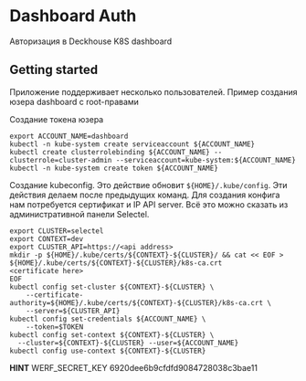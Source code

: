 # Dashboard Auth

Авторизация в Deckhouse K8S dashboard

## Getting started

Приложение поддерживает несколько пользователей. Пример создания юзера dashboard с root-правами

Создание токена юзера

```
export ACCOUNT_NAME=dashboard
kubectl -n kube-system create serviceaccount ${ACCOUNT_NAME}
kubectl create clusterrolebinding ${ACCOUNT_NAME} --clusterrole=cluster-admin --serviceaccount=kube-system:${ACCOUNT_NAME}
kubectl -n kube-system create token ${ACCOUNT_NAME}
```

Создание kubeconfig. Это действие обновит `${HOME}/.kube/config`. Эти действия делаем после предыдущих команд.
Для создания конфига нам потребуется сертификат и IP API server. Всё это можно сказать из административной панели Selectel.

```
export CLUSTER=selectel
export CONTEXT=dev
export CLUSTER_API=https://<api address>
mkdir -p ${HOME}/.kube/certs/${CONTEXT}-${CLUSTER}/ && cat << EOF > ${HOME}/.kube/certs/${CONTEXT}-${CLUSTER}/k8s-ca.crt
<certificate here>
EOF
kubectl config set-cluster ${CONTEXT}-${CLUSTER} \
    --certificate-authority=${HOME}/.kube/certs/${CONTEXT}-${CLUSTER}/k8s-ca.crt \
    --server=${CLUSTER_API}
kubectl config set-credentials ${ACCOUNT_NAME} \
    --token=$TOKEN
kubectl config set-context ${CONTEXT}-${CLUSTER} \
  --cluster=${CONTEXT}-${CLUSTER} --user=${ACCOUNT_NAME}
kubectl config use-context ${CONTEXT}-${CLUSTER}
```

**HINT** WERF_SECRET_KEY 6920dee6b9cfdfd9084728038c3bae11
